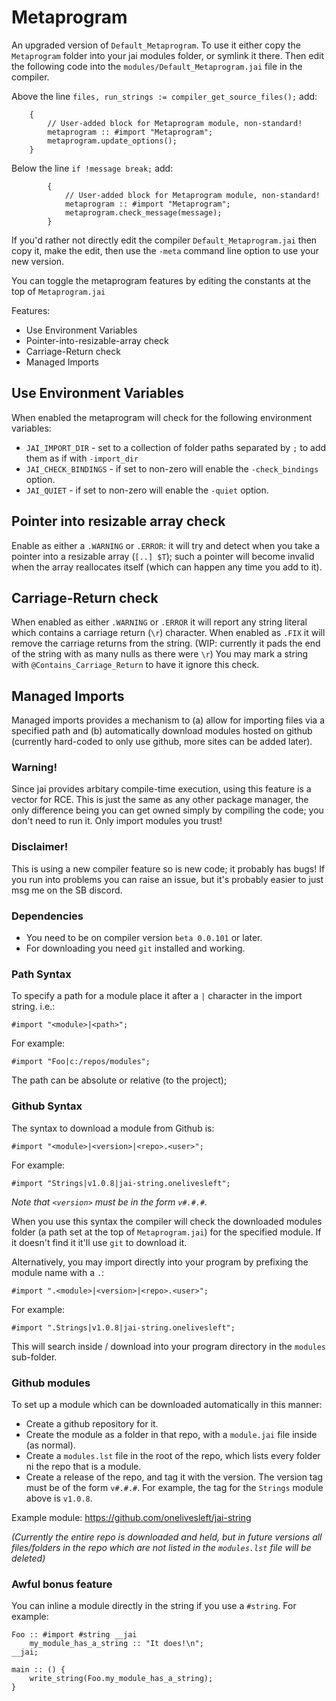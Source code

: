 # Metaprogram

An upgraded version of `Default_Metaprogram`.  To use it either copy the `Metaprogram` folder into your jai modules folder, or symlink it there.  Then edit the following code into the `modules/Default_Metaprogram.jai` file in the compiler.


Above the line `files, run_strings := compiler_get_source_files();` add:

```jai
    {
        // User-added block for Metaprogram module, non-standard!
        metaprogram :: #import "Metaprogram";
        metaprogram.update_options();
    }
```

Below the line `if !message break;` add:

```jai
        {
            // User-added block for Metaprogram module, non-standard!
            metaprogram :: #import "Metaprogram";
            metaprogram.check_message(message);
        }
```

If you'd rather not directly edit the compiler `Default_Metaprogram.jai` then copy it, make the edit, then use the `-meta` command line option to use your new version.

You can toggle the metaprogram features by editing the constants at the top of `Metaprogram.jai`

Features:
* Use Environment Variables
* Pointer-into-resizable-array check
* Carriage-Return check
* Managed Imports


## Use Environment Variables

When enabled the metaprogram will check for the following environment variables:

* `JAI_IMPORT_DIR` - set to a collection of folder paths separated by `;` to add them as if with `-import_dir`
* `JAI_CHECK_BINDINGS` - if set to non-zero will enable the `-check_bindings` option.
* `JAI_QUIET` - if set to non-zero will enable the `-quiet` option.


## Pointer into resizable array check

Enable as either a `.WARNING` or `.ERROR`: it will try and detect when you take a pointer into a resizable array (`[..] $T`); such a pointer will become invalid when the array reallocates itself (which can happen any time you add to it).


## Carriage-Return check

When enabled as either `.WARNING` or `.ERROR` it will report any string literal which contains a carriage return (`\r`) character.
When enabled as `.FIX` it will remove the carriage returns from the string. (WIP: currently it pads the end of the string with as many nulls as there were `\r`)
You may mark a string with `@Contains_Carriage_Return` to have it ignore this check.


## Managed Imports

Managed imports provides a mechanism to (a) allow for importing files via a specified path and (b) automatically download modules hosted on github (currently hard-coded to only use github, more sites can be added later).


### Warning!

Since jai provides arbitary compile-time execution, using this feature is a vector for RCE.  This is just the same as any other package manager, the only difference being you can get owned simply by compiling the code; you don't need to run it.  Only import modules you trust!


### Disclaimer!

This is using a new compiler feature so is new code; it probably has bugs!  If you run into problems you can raise an issue, but it's probably easier to just msg me on the SB discord.


### Dependencies

* You need to be on compiler version `beta 0.0.101` or later.
* For downloading you need `git` installed and working.


### Path Syntax

To specify a path for a module place it after a `|` character in the import string.  i.e.:

```jai
#import "<module>|<path>";
```

For example:

```jai
#import "Foo|c:/repos/modules";
```

The path can be absolute or relative (to the project);


### Github Syntax

The syntax to download a module from Github is:

```jai
#import "<module>|<version>|<repo>.<user>";
```

For example:
```jai
#import "Strings|v1.0.8|jai-string.onelivesleft";
```

*Note that `<version>` must be in the form `v#.#.#`.*

When you use this syntax the compiler will check the downloaded modules folder (a path set at the top of `Metaprogram.jai`) for the specified module.  If it doesn't find it it'll use `git` to download it.

Alternatively, you may import directly into your program by prefixing the module name with a `.`:
```jai
#import ".<module>|<version>|<repo>.<user>";
```

For example:
```jai
#import ".Strings|v1.0.8|jai-string.onelivesleft";
```

This will search inside / download into your program directory in the `modules` sub-folder.


### Github modules

To set up a module which can be downloaded automatically in this manner:
* Create a github repository for it.
* Create the module as a folder in that repo, with a `module.jai` file inside (as normal).
* Create a `modules.lst` file in the root of the repo, which lists every folder ni the repo that is a module.
* Create a release of the repo, and tag it with the version.  The version tag must be of the form `v#.#.#`.  For example, the tag for the `Strings` module above is `v1.0.8`.

Example module: https://github.com/onelivesleft/jai-string

*(Currently the entire repo is downloaded and held, but in future versions all files/folders in the repo which are not listed in the `modules.lst` file will be deleted)*


### Awful bonus feature

You can inline a module directly in the string if you use a `#string`.  For example:

```jai
Foo :: #import #string __jai
    my_module_has_a_string :: "It does!\n";
__jai;

main :: () {
    write_string(Foo.my_module_has_a_string);
}
```
